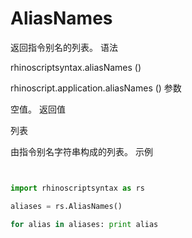 
# AliasNames

返回指令别名的列表。
语法

rhinoscriptsyntax.aliasNames ()

rhinoscript.application.aliasNames ()
参数

空值。
返回值

列表
	

由指令别名字符串构成的列表。
示例

```python


import rhinoscriptsyntax as rs

aliases = rs.AliasNames()

for alias in aliases: print alias

``````
